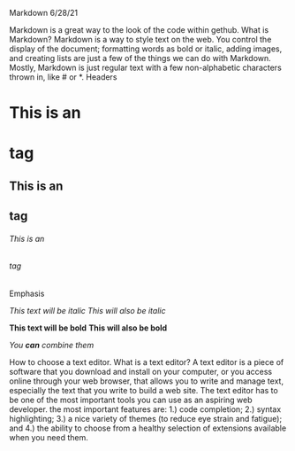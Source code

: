 Markdown 6/28/21

Markdown is a great way to the look of the code within gethub. What is Markdown?
Markdown is a way to style text on the web. You control the display of the document; formatting words as bold or italic, adding images, and creating lists are just a few of the things we can do with Markdown. Mostly, Markdown is just regular text with a few non-alphabetic characters thrown in, like # or *. Headers
# This is an <h1> tag
## This is an <h2> tag
###### This is an <h6> tag
Emphasis

 *This text will be italic*
_This will also be italic_

**This text will be bold**
__This will also be bold__

_You **can** combine them_



How to choose a text editor. What is a text editor?
A text editor is a piece of software that you download and install on
your computer, or you access online through your web browser, that
allows you to write and manage text, especially the text that you write
to build a web site. The text editor has to be one of the most
important tools you can use as an aspiring web developer.
 the most important features are: 1.) code completion; 2.) syntax
highlighting; 3.) a nice variety of themes (to reduce eye strain and
fatigue); and 4.) the ability to choose from a healthy selection of
extensions available when you need them.

